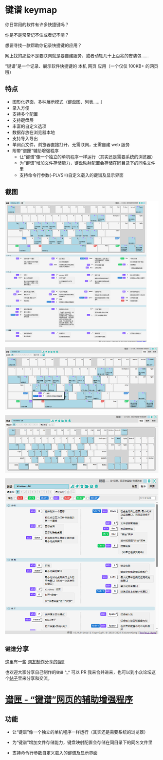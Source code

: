# 键谱 keymap

你日常用的软件有许多快捷键吗？

你是不是常常记不住或者记不清？

想要寻找一款帮助你记录快捷键的应用？

网上找的那些不是要联网就是要自建服务，或者动辄几十上百兆的安装包……

“键谱”是一个记录、展示软件快捷键的 本机 网页 应用（一个仅仅 100KB+ 的网页哦）

## 特点

* 图形化界面，多种展示模式（键盘图、列表……）
* 录入方便
* 支持多个配置
* 支持键盘层
* 丰富的自定义选项
* 数据存放在浏览器本地
* 支持导入导出
* 单网页文件，浏览器直接打开，无需联网，无需自建 web 服务
* 附带“谱匣”辅助增强程序
  * 让“键谱”像一个独立的单机程序一样运行（其实还是需要系统的浏览器）
  * 为“键谱”增加文件存储能力，键盘映射配置会存储在同目录下的同名文件里
  * 支持命令行参数(-PLVSH)自定义载入的键谱及显示界面

## 截图

![](screenshot-1.png)

![](screenshot-2.png)

![](screenshot-3.png)

![](screenshot-4.png)

## `键谱`分享

这里有一些 [网友制作分享的`键谱`](keymaps/README.md)

也欢迎大家分享自己制作的`键谱` ^_^ 可以 PR 我来合并进来，也可以到小众论坛这个[帖子](https://meta.appinn.net/t/topic/50925/361)里来分享和交流。


# [谱匣 - “键谱”网页的辅助增强程序](exe/README.md)

## 功能

* 让“键谱”像一个独立的单机程序一样运行（其实还是需要系统的浏览器）

* 为“键谱”增加文件存储能力，键盘映射配置会存储在同目录下的同名文件里

* 支持命令行参数自定义载入的键谱及显示界面
